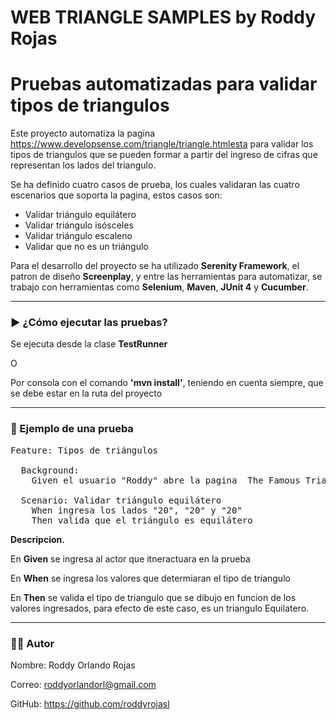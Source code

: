 #  WEB TRIANGLE SAMPLES by Roddy Rojas
# Pruebas automatizadas para validar tipos de triangulos

Este proyecto automatiza la pagina https://www.developsense.com/triangle/triangle.htmlesta para validar los tipos de triangulos que se pueden formar a partir del ingreso de cifras que representan los lados del triangulo.

Se ha definido cuatro casos de prueba, los cuales validaran las cuatro escenarios que soporta la pagina, estos casos son:
 - Validar triángulo equilátero
 - Validar triángulo isósceles
 - Validar triángulo escaleno
 - Validar que no es un triángulo
  
Para el desarrollo del proyecto se ha utilizado **Serenity Framework**, el patron de diseño  **Screenplay**, y entre las herramientas para automatizar, se trabajo con herramientas como **Selenium**, **Maven**, **JUnit 4** y **Cucumber**.


---

### ▶️ ¿Cómo ejecutar las pruebas?

Se ejecuta desde la clase **TestRunner**

O

Por consola con el comando **'mvn install'**, teniendo en cuenta siempre, que se debe estar en la ruta del proyecto 

---
### 🧪 Ejemplo de una prueba


<pre>Feature: Tipos de triángulos

  Background:
    Given el usuario "Roddy" abre la pagina  The Famous Triangle

  Scenario: Validar triángulo equilátero
    When ingresa los lados "20", "20" y "20"
    Then valida que el triángulo es equilátero </pre>

**Descripcion.**

En **Given** se ingresa al actor que itneractuara en la prueba

En **When** se ingresa los valores que determiaran el tipo de triangulo

En **Then** se valida el tipo de triangulo que se dibujo en funcion de los valores ingresados, para efecto de este caso, es un triangulo Equilatero.

---
### 👨‍💻 Autor

Nombre: Roddy Orlando Rojas

Correo: roddyorlandorl@gmail.com

GitHub: https://github.com/roddyrojasl

